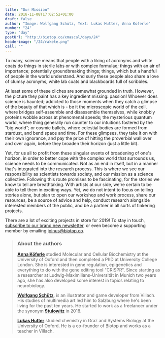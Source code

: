 ```yaml
---
title: "Our Mission"
date: 2018-11-08T17:02:52+01:00
draft: false
author: "Image: Wolfgang Schütz, Text: Lukas Hutter, Anna Köferle"
number: "24"
type: "day"
postUrl: "http://biotop.co/xmascal/days/24"
headerimage: "/24/rakete.png"
call: ""
---
```

To many, science means that people with a liking of acronyms and white coats do things in sterile labs or with complex formulae; things with an air of importance; potentially groundbreaking things; things, which but a handful of people in the world understand. And surly these people also share a love of clumsy acronyms, white lab coats and blackboards full of scribbles.

At least some of these cliches are somewhat grounded in truth. However, the picture they paint has a key ingredient missing: passion!
Whoever does science is haunted; addicted to those moments when they catch a glimpse of the beauty of that which is - be it the microscopic world of the cell, where bridges self-assemble and disassemble themselves, while knobbly proteins wobble across at phenomenal speeds; the mysterious quantum world, where thing generally run counter to our intuitions fostered by the "big world"; or cosmic ballets, where celestial bodies are formed from stardust, and bend space and time. For these glimpses, they take it on with their own ignorance, and pay the price of hitting the proverbial wall over and over again, before they broaden their horizon (just a little bit).

Yet, for us all to profit from these singular events of broadening of one's horizon, in order to better cope with the complex world that surrounds us, science needs to be communicated. Not as an end in itself, but in a manner that's integrated into the research process.
This is where we see our responsibility as scientists towards society, and our mission as a science collective.
Following this route promises to be fascinating, for the stories we know to tell are breathtaking. With artists at our side, we're certain to be able to tell them in exciting ways. Yet, we do not intent to focus on telling stories alone, but plan to open our workshop and work process, share our resources, be a source of advice and help, conduct research alongside interested members of the public, and be a partner in all sorts of tinkering projects.

There are a lot of exciting projects in store for 2019! To stay in touch, [subscribe to our brand new newsletter](https://mailchi.mp/762223d8965a/biotop-newsletter), or even become a supporting member by emailing [joinus@biotop.co](mailto:joinus@biotop.co).

> ### About the authors
>**[Anna Köferle](http://biotop.co/en/person/anna-koeferle/)** studied Molecular and Cellular Biochemistry at the University of Oxford and then completed a PhD at University College London. She is interested in gene regulation, epigenetics and everything to do with the gene editing tool "CRISPR". Since starting as a researcher at Ludwig-Maximilians-Universität in Munich two years ago, she has also developed some interest in topics relating to neurobiology.
>
> **[Wolfgang Schütz](http://www.stulowitz.at)**, is an illustrator and game developer from Villach. His studies of multimedia art led him to Salzburg where he's been living for the past ten years. He started to work as a freelancer under the synonym **[Stulowitz](http://www.stulowitz.at)** in 2018.
>
>
> **[Lukas Hutter](http://biotop.co/en/person/lukas-hutter/)** studied chemistry in Graz and Systems Biology at the University of Oxford. He is a co-founder of Biotop and works as a teacher in Villach.

<!--more-->
